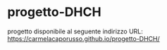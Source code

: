 # progetto-DHCH
progetto disponibile al seguente indirizzo URL: https://carmelacaporusso.github.io/progetto-DHCH/
